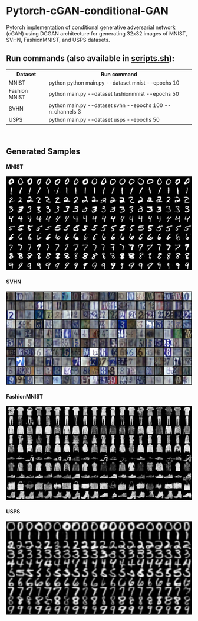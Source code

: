 # Pytorch-cGAN-conditional-GAN
Pytorch implementation of conditional generative adversarial network (cGAN) using DCGAN architecture for generating 32x32 images of MNIST, SVHN, FashionMNIST, and USPS datasets.
<br>

## Run commands (also available in <a href="scripts.sh">scripts.sh</a>): <br>

<table>
  <tr>
    <th>Dataset</th>
    <th>Run command</th>
  </tr>
  <tr>
    <td>MNIST</td>
    <td>python python main.py --dataset mnist --epochs 10</td>
  </tr>
  <tr>
    <td>Fashion MNIST</td>
    <td>python main.py --dataset fashionmnist --epochs 50</td>
  </tr>
  <tr>
    <td>SVHN</td>
    <td>python main.py --dataset svhn --epochs 100 --n_channels 3</td>
  </tr>
  <tr>
    <td>USPS</td>
    <td>python main.py --dataset usps --epochs 50</td>
  </tr>
</table>

<br>

## Generated Samples<br>
#### MNIST
<img src="/Results/MNIST.png" width="700" ></img>
#### SVHN
<img src="/Results/SVHN.png" width="700"></img>
#### FashionMNIST
<img src="/Results/FashionMNIST.png" width="700"></img>
#### USPS
<img src="/Results/USPS.png" width="700"></img>
